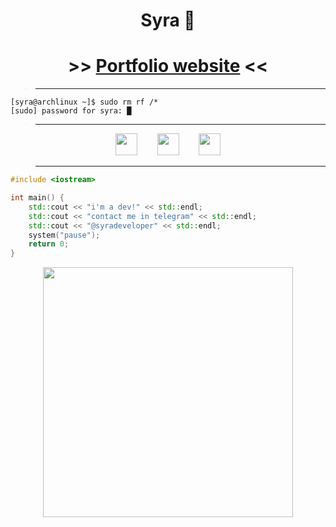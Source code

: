 <h1 align="center">Syra 👋</h1>

<h1 align="center">>> <a href="https://pivosteve.github.io/2501">Portfolio website</a> <<</h1>

> ** **
```
[syra@archlinux ~]$ sudo rm rf /*
[sudo] password for syra: █
```

> ** **
<div align="center">
  
  [<img src="https://www.svgrepo.com/download/448261/youtube.svg" width="35">](https://www.youtube.com/@SyraDeveloper) &nbsp;&nbsp;&nbsp;&nbsp;&nbsp;&nbsp;
  [<img src="https://www.svgrepo.com/download/353655/discord-icon.svg" width="35">](https://discordapp.com/users/518694588609986572/) &nbsp;&nbsp;&nbsp;&nbsp;&nbsp;&nbsp;
  [<img src="https://avatars.githubusercontent.com/u/169077550?s=200&v=4" width="35">](https://github.com/TFZO) 
  
</div>

> ** **
```cpp
#include <iostream>

int main() {
    std::cout << "i'm a dev!" << std::endl;
    std::cout << "contact me in telegram" << std::endl;
    std::cout << "@syradeveloper" << std::endl;
    system("pause");
    return 0;
}
```
<p align="center" >
    <img src='https://github-readme-stats.vercel.app/api?username=PivoSteve&show_icons=true&theme=tokyonight&rank_icon=github' width='400'>
</p>
